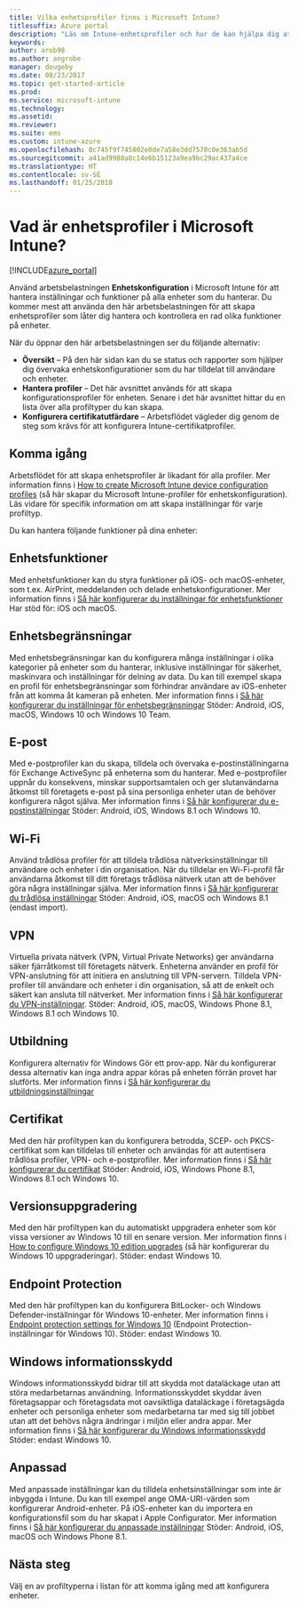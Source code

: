 ```yaml
---
title: Vilka enhetsprofiler finns i Microsoft Intune?
titlesuffix: Azure portal
description: "Läs om Intune-enhetsprofiler och hur de kan hjälpa dig att hantera och skydda enheter i företaget.”"
keywords: 
author: arob98
ms.author: angrobe
manager: dougeby
ms.date: 08/23/2017
ms.topic: get-started-article
ms.prod: 
ms.service: microsoft-intune
ms.technology: 
ms.assetid: 
ms.reviewer: 
ms.suite: ems
ms.custom: intune-azure
ms.openlocfilehash: 0c745f9f745802e0de7a58e3dd7570c0e363ab5d
ms.sourcegitcommit: a41ad9988a8c14e6b15123a9ea9bc29ac437a4ce
ms.translationtype: HT
ms.contentlocale: sv-SE
ms.lasthandoff: 01/25/2018
---
```

# <a name="what-are-microsoft-intune-device-profiles"></a>Vad är enhetsprofiler i Microsoft Intune?

[!INCLUDE[azure_portal](./includes/azure_portal.md)]

Använd arbetsbelastningen **Enhetskonfiguration** i Microsoft Intune för att hantera inställningar och funktioner på alla enheter som du hanterar. Du kommer mest att använda den här arbetsbelastningen för att skapa enhetsprofiler som låter dig hantera och kontrollera en rad olika funktioner på enheter.

När du öppnar den här arbetsbelastningen ser du följande alternativ:

- **Översikt** – På den här sidan kan du se status och rapporter som hjälper dig övervaka enhetskonfigurationer som du har tilldelat till användare och enheter.
- **Hantera profiler** – Det här avsnittet används för att skapa konfigurationsprofiler för enheten. Senare i det här avsnittet hittar du en lista över alla profiltyper du kan skapa.
- **Konfigurera certifikatutfärdare** – Arbetsflödet vägleder dig genom de steg som krävs för att konfigurera Intune-certifikatprofiler.

## <a name="getting-started"></a>Komma igång

Arbetsflödet för att skapa enhetsprofiler är likadant för alla profiler. Mer information finns i [How to create Microsoft Intune device configuration profiles](device-profile-create.md) (så här skapar du Microsoft Intune-profiler för enhetskonfiguration). Läs vidare för specifik information om att skapa inställningar för varje profiltyp.

Du kan hantera följande funktioner på dina enheter:

## <a name="device-features"></a>Enhetsfunktioner

Med enhetsfunktioner kan du styra funktioner på iOS- och macOS-enheter, som t.ex. AirPrint, meddelanden och delade enhetskonfigurationer.
Mer information finns i [Så här konfigurerar du inställningar för enhetsfunktioner](device-features-configure.md) Har stöd för: iOS och macOS.

## <a name="device-restrictions"></a>Enhetsbegränsningar
Med enhetsbegränsningar kan du konfigurera många inställningar i olika kategorier på enheter som du hanterar, inklusive inställningar för säkerhet, maskinvara och inställningar för delning av data. Du kan till exempel skapa en profil för enhetsbegränsningar som förhindrar användare av iOS-enheter från att komma åt kameran på enheten.
Mer information finns i [Så här konfigurerar du inställningar för enhetsbegränsningar](device-restrictions-configure.md) Stöder: Android, iOS, macOS, Windows 10 och Windows 10 Team.

## <a name="email"></a>E-post
Med e-postprofiler kan du skapa, tilldela och övervaka e-postinställningarna för Exchange ActiveSync på enheterna som du hanterar. Med e-postprofiler uppnår du konsekvens, minskar supportsamtalen och ger slutanvändarna åtkomst till företagets e-post på sina personliga enheter utan de behöver konfigurera något själva.
Mer information finns i [Så här konfigurerar du e-postinställningar](email-settings-configure.md) Stöder: Android, iOS, Windows 8.1 och Windows 10.

## <a name="wi-fi"></a>Wi-Fi
Använd trådlösa profiler för att tilldela trådlösa nätverksinställningar till användare och enheter i din organisation. När du tilldelar en Wi-Fi-profil får användarna åtkomst till ditt företags trådlösa nätverk utan att de behöver göra några inställningar själva.
Mer information finns i [Så här konfigurerar du trådlösa inställningar](wi-fi-settings-configure.md) Stöder: Android, iOS, macOS och Windows 8.1 (endast import).

## <a name="vpn"></a>VPN
Virtuella privata nätverk (VPN, Virtual Private Networks) ger användarna säker fjärråtkomst till företagets nätverk. Enheterna använder en profil för VPN-anslutning för att initiera en anslutning till VPN-servern. Tilldela VPN-profiler till användare och enheter i din organisation, så att de enkelt och säkert kan ansluta till nätverket.
Mer information finns i [Så här konfigurerar du VPN-inställningar](vpn-settings-configure.md).
Stöder: Android, iOS, macOS, Windows Phone 8.1, Windows 8.1 och Windows 10.

## <a name="education"></a>Utbildning
Konfigurera alternativ för Windows Gör ett prov-app. När du konfigurerar dessa alternativ kan inga andra appar köras på enheten förrän provet har slutförts.
Mer information finns i [Så här konfigurerar du utbildningsinställningar](education-settings-configure.md)

## <a name="certificates"></a>Certifikat
Med den här profiltypen kan du konfigurera betrodda, SCEP- och PKCS-certifikat som kan tilldelas till enheter och användas för att autentisera trådlösa profiler, VPN- och e-postprofiler.
Mer information finns i [Så här konfigurerar du certifikat](certificates-configure.md) Stöder: Android, iOS, Windows Phone 8.1, Windows 8.1 och Windows 10.

## <a name="edition-upgrade"></a>Versionsuppgradering
Med den här profiltypen kan du automatiskt uppgradera enheter som kör vissa versioner av Windows 10 till en senare version.
Mer information finns i [How to configure Windows 10 edition upgrades](edition-upgrade-configure-windows-10.md) (så här konfigurerar du Windows 10 uppgraderingar). Stöder: endast Windows 10.

## <a name="endpoint-protection"></a>Endpoint Protection
Med den här profiltypen kan du konfigurera BitLocker- och Windows Defender-inställningar för Windows 10-enheter.
Mer information finns i [Endpoint protection settings for Windows 10](endpoint-protection-windows-10.md) (Endpoint Protection-inställningar för Windows 10). Stöder: endast Windows 10.

## <a name="windows-information-protection"></a>Windows informationsskydd
Windows informationsskydd bidrar till att skydda mot dataläckage utan att störa medarbetarnas användning. Informationsskyddet skyddar även företagsappar och företagsdata mot oavsiktliga dataläckage i företagsägda enheter och personliga enheter som medarbetarna tar med sig till jobbet utan att det behövs några ändringar i miljön eller andra appar.
Mer information finns i [Så här konfigurerar du Windows informationsskydd](windows-information-protection-configure.md) Stöder: endast Windows 10.

## <a name="custom"></a>Anpassad
Med anpassade inställningar kan du tilldela enhetsinställningar som inte är inbyggda i Intune. Du kan till exempel ange OMA-URI-värden som konfigurerar Android-enheter. På iOS-enheter kan du importera en konfigurationsfil som du har skapat i Apple Configurator.
Mer information finns i [Så här konfigurerar du anpassade inställningar](custom-settings-configure.md) Stöder: Android, iOS, macOS och Windows Phone 8.1.

## <a name="next-steps"></a>Nästa steg
Välj en av profiltyperna i listan för att komma igång med att konfigurera enheter.
